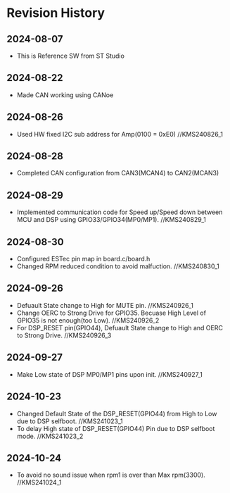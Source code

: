 # Revision History
## 2024-08-07
  - This is Reference SW from ST Studio

## 2024-08-22
  - Made CAN working using CANoe 
  
## 2024-08-26
  - Used HW fixed I2C sub address for Amp(0100 = 0xE0) //KMS240826_1
  
## 2024-08-28
  - Completed CAN configuration from CAN3(MCAN4) to CAN2(MCAN3)

## 2024-08-29
  - Implemented communication code for Speed up/Speed down between MCU and DSP using GPIO33/GPIO34(MP0/MP1). //KMS240829_1

## 2024-08-30
  - Configured ESTec pin map in board.c/board.h
  - Changed RPM reduced condition to avoid malfuction. //KMS240830_1
  
## 2024-09-26
  - Defuault State change to High for MUTE pin. //KMS240926_1
  - Change OERC to Strong Drive for GPIO35. Becuase High Level of GPIO35 is not enough(too Low). //KMS240926_2
  - For DSP_RESET pin(GPIO44), Defuault State change to High and OERC to Strong Drive. //KMS240926_3

## 2024-09-27
  - Make Low state of DSP MP0/MP1 pins upon init. //KMS240927_1
  
## 2024-10-23
  - Changed Default State of the DSP_RESET(GPIO44) from High to Low due to DSP selfboot. //KMS241023_1
  - To delay High state of DSP_RESET(GPIO44) Pin due to DSP selfboot mode. //KMS241023_2

## 2024-10-24
  - To avoid no sound issue when rpm1 is over than Max rpm(3300). //KMS241024_1
  